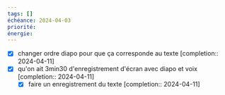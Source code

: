 ```yaml
---
tags: []
échéance: 2024-04-03
priorité: 
énergie: 
---
```

- [X] changer ordre diapo pour que ça corresponde au texte  [completion:: 2024-04-11]
- [X] qu'on ait 3min30 d'enregistrement d'écran avec diapo et voix  [completion:: 2024-04-11]
	- [X] faire un enregistrement du texte  [completion:: 2024-04-11]
